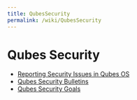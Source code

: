 ```yaml
---
title: QubesSecurity
permalink: /wiki/QubesSecurity
---
```


Qubes Security
==============

-   [Reporting Security Issues in Qubes OS](/wiki/SecurityPage)
-   [Qubes Security Bulletins](/wiki/SecurityBulletins)
-   [Qubes Security Goals](/wiki/SecurityGoals)

